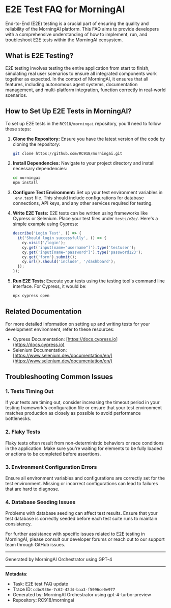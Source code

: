 # E2E Test FAQ for MorningAI

End-to-End (E2E) testing is a crucial part of ensuring the quality and reliability of the MorningAI platform. This FAQ aims to provide developers with a comprehensive understanding of how to implement, run, and troubleshoot E2E tests within the MorningAI ecosystem.

## What is E2E Testing?

E2E testing involves testing the entire application from start to finish, simulating real user scenarios to ensure all integrated components work together as expected. In the context of MorningAI, it ensures that all features, including autonomous agent systems, documentation management, and multi-platform integration, function correctly in real-world scenarios.

## How to Set Up E2E Tests in MorningAI?

To set up E2E tests in the `RC918/morningai` repository, you'll need to follow these steps:

1. **Clone the Repository:**
   Ensure you have the latest version of the code by cloning the repository:
   ```bash
   git clone https://github.com/RC918/morningai.git
   ```

2. **Install Dependencies:**
   Navigate to your project directory and install necessary dependencies:
   ```bash
   cd morningai
   npm install
   ```

3. **Configure Test Environment:**
   Set up your test environment variables in `.env.test` file. This should include configurations for database connections, API keys, and any other services required for testing.

4. **Write E2E Tests:**
   E2E tests can be written using frameworks like Cypress or Selenium. Place your test files under `tests/e2e/`. Here's a simple example using Cypress:
   ```javascript
   describe('Login Test', () => {
     it('Should login successfully', () => {
       cy.visit('/login');
       cy.get('input[name="username"]').type('testuser');
       cy.get('input[name="password"]').type('password123');
       cy.get('form').submit();
       cy.url().should('include', '/dashboard');
     });
   });
   ```

5. **Run E2E Tests:**
   Execute your tests using the testing tool's command line interface. For Cypress, it would be:
   ```bash
   npx cypress open
   ```

## Related Documentation

For more detailed information on setting up and writing tests for your development environment, refer to these resources:

- Cypress Documentation: [https://docs.cypress.io](https://docs.cypress.io)
- Selenium Documentation: [https://www.selenium.dev/documentation/en/](https://www.selenium.dev/documentation/en/)

## Troubleshooting Common Issues

### 1. Tests Timing Out

If your tests are timing out, consider increasing the timeout period in your testing framework's configuration file or ensure that your test environment matches production as closely as possible to avoid performance bottlenecks.

### 2. Flaky Tests

Flaky tests often result from non-deterministic behaviors or race conditions in the application. Make sure you're waiting for elements to be fully loaded or actions to be completed before assertions.

### 3. Environment Configuration Errors

Ensure all environment variables and configurations are correctly set for the test environment. Missing or incorrect configurations can lead to failures that are hard to diagnose.

### 4. Database Seeding Issues

Problems with database seeding can affect test results. Ensure that your test database is correctly seeded before each test suite runs to maintain consistency.

For further assistance with specific issues related to E2E testing in MorningAI, please consult our developer forums or reach out to our support team through GitHub issues.

---
Generated by MorningAI Orchestrator using GPT-4

---

**Metadata**:
- Task: E2E test FAQ update
- Trace ID: `cdbc936e-7c62-42d4-baa3-f5096ce0e977`
- Generated by: MorningAI Orchestrator using gpt-4-turbo-preview
- Repository: RC918/morningai
